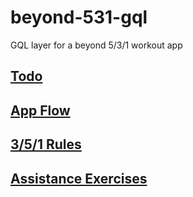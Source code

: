 # beyond-531-gql

GQL layer for a beyond 5/3/1 workout app

## [Todo](./docs/todo.md)

## [App Flow](./docs/app-flow.md)

## [3/5/1 Rules](./docs/rules.md)

## [Assistance Exercises](./docs/assistance.md)
